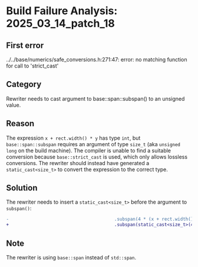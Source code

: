 # Build Failure Analysis: 2025_03_14_patch_18

## First error

../../base/numerics/safe_conversions.h:271:47: error: no matching function for call to 'strict_cast'

## Category
Rewriter needs to cast argument to base::span::subspan() to an unsigned value.

## Reason
The expression `x + rect.width() * y` has type `int`, but `base::span::subspan` requires an argument of type `size_t` (aka `unsigned long` on the build machine). The compiler is unable to find a suitable conversion because `base::strict_cast` is used, which only allows lossless conversions. The rewriter should instead have generated a `static_cast<size_t>` to convert the expression to the correct type.

## Solution
The rewriter needs to insert a `static_cast<size_t>` before the argument to `subspan()`:

```diff
-                                        .subspan(4 * (x + rect.width() * y));
+                                        .subspan(static_cast<size_t>(4 * (x + rect.width() * y)));
```

## Note
The rewriter is using `base::span` instead of `std::span`.